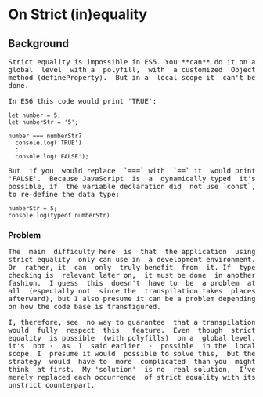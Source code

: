 # On Strict (in)equality


## Background
<pre>
Strict equality is impossible in ES5. You **can** do it on a
global  level  with a  polyfill,  with  a customized  Object
method (defineProperty).  But in a  local scope it  can't be
done.

In ES6 this code would print 'TRUE':
</pre>
```
let number = 5;
let numberStr = '5';

number === numberStr?
  console.log('TRUE') 
  : 
  console.log('FALSE');
```
<pre>
But  if you  would replace  `===` with  `==` it  would print
'FALSE'.  Because JavaScript  is  a  dynamically typed  it's
possible, if  the variable declaration did  not use `const`,
to re-define the data type:
</pre>
```
numberStr = 5;
console.log(typeof numberStr)
```

### Problem
<pre>
The  main  difficulty here  is  that  the application  using
strict equality  only can use in  a development environment.
Or  rather, it  can  only  truly benefit  from  it. If  type
checking is  relevant later on,  it must be done  in another
fashion.  I guess  this  doesn't  have to  be  a problem  at
all  (especially not  since the  transpilation takes  places
afterward), but I also presume it can be a problem depending
on how the code base is transfigured.

I, therefore, see  no way to guarantee  that a transpilation
would  fully  respect  this   feature.  Even  though  strict
equality  is possible  (with polyfills)  on a  global level,
it's  not -  as  I  said earlier  -  possible  in the  local
scope. I  presume it would  possible to solve this,  but the
strategy  would  have to  more  complicated  than you  might
think  at first.  My 'solution'  is no  real solution,  I've
merely replaced each occurrence  of strict equality with its
unstrict counterpart.





</pre>




